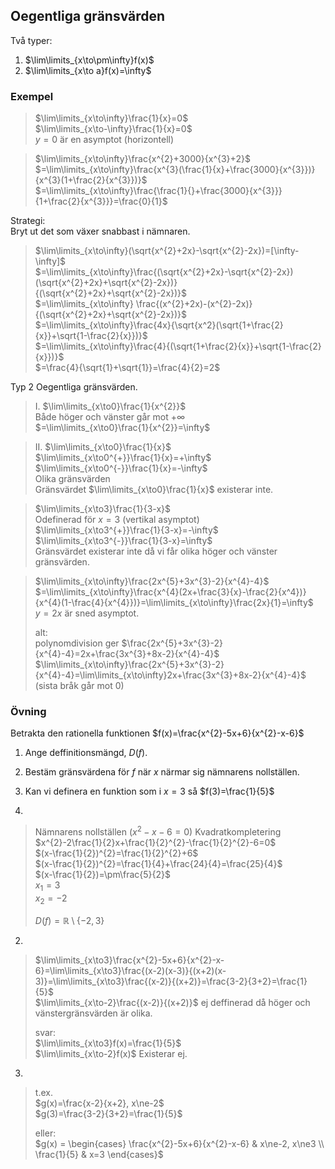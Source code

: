 ## Oegentliga gränsvärden

Två typer:
1. $\lim\limits_{x\to\pm\infty}f(x)$  
2. $\lim\limits_{x\to a}f(x)=\infty$  

### Exempel
> $\lim\limits_{x\to\infty}\frac{1}{x}=0$  
> $\lim\limits_{x\to-\infty}\frac{1}{x}=0$  
> $y=0$ är en asymptot (horizontell)  


> $\lim\limits_{x\to\infty}\frac{x^{2}+3000}{x^{3}+2}$  
> $=\lim\limits_{x\to\infty}\frac{x^{3}(\frac{1}{x}+\frac{3000}{x^{3}})}{x^{3}(1+\frac{2}{x^{3}})}$  
> $=\lim\limits_{x\to\infty}\frac{\frac{1}{}+\frac{3000}{x^{3}}}{1+\frac{2}{x^{3}}}=\frac{0}{1}$


Strategi:  
Bryt ut det som växer snabbast i nämnaren.

> $\lim\limits_{x\to\infty}(\sqrt{x^{2}+2x}-\sqrt{x^{2}-2x})=[\infty-\infty]$  
> $=\lim\limits_{x\to\infty}\frac{(\sqrt{x^{2}+2x}-\sqrt{x^{2}-2x})(\sqrt{x^{2}+2x}+\sqrt{x^{2}-2x})}{(\sqrt{x^{2}+2x}+\sqrt{x^{2}-2x})}$  
> $=\lim\limits_{x\to\infty} \frac{(x^{2}+2x)-(x^{2}-2x)}{(\sqrt{x^{2}+2x}+\sqrt{x^{2}-2x})}$  
> $=\lim\limits_{x\to\infty}\frac{4x}{\sqrt{x^2}(\sqrt{1+\frac{2}{x}}+\sqrt{1-\frac{2}{x}})}$  
> $=\lim\limits_{x\to\infty}\frac{4}{(\sqrt{1+\frac{2}{x}}+\sqrt{1-\frac{2}{x}})}$  
> $=\frac{4}{\sqrt{1}+\sqrt{1}}=\frac{4}{2}=2$  


Typ 2 Oegentliga gränsvärden.
> I. $\lim\limits_{x\to0}\frac{1}{x^{2}}$  
> Både höger och vänster går mot $+\infty$  
> $=\lim\limits_{x\to0}\frac{1}{x^{2}}=\infty$


> II. $\lim\limits_{x\to0}\frac{1}{x}$  
> $\lim\limits_{x\to0^{+}}\frac{1}{x}=+\infty$  
> $\lim\limits_{x\to0^{-}}\frac{1}{x}=-\infty$  
> Olika gränsvärden  
> Gränsvärdet $\lim\limits_{x\to0}\frac{1}{x}$ existerar inte.  


> $\lim\limits_{x\to3}\frac{1}{3-x}$  
> Odefinerad för $x=3$ (vertikal asymptot)  
> $\lim\limits_{x\to3^{+}}\frac{1}{3-x}=-\infty$  
> $\lim\limits_{x\to3^{-}}\frac{1}{3-x}=\infty$  
> Gränsvärdet existerar inte då vi får olika höger och vänster gränsvärden.


> $\lim\limits_{x\to\infty}\frac{2x^{5}+3x^{3}-2}{x^{4}-4}$  
> $=\lim\limits_{x\to\infty}\frac{x^{4}(2x+\frac{3}{x}-\frac{2}{x^4})}{x^{4}(1-\frac{4}{x^{4}})}=\lim\limits_{x\to\infty}\frac{2x}{1}=\infty$  
> $y=2x$ är sned asymptot.
>   
> alt:  
> polynomdivision ger
> $\frac{2x^{5}+3x^{3}-2}{x^{4}-4}=2x+\frac{3x^{3}+8x-2}{x^{4}-4}$  
> $\lim\limits_{x\to\infty}\frac{2x^{5}+3x^{3}-2}{x^{4}-4}=\lim\limits_{x\to\infty}2x+\frac{3x^{3}+8x-2}{x^{4}-4}$ (sista bråk går mot 0)  


### Övning

Betrakta den rationella funktionen $f(x)=\frac{x^{2}-5x+6}{x^{2}-x-6}$  
1. Ange deffinitionsmängd, $D(f)$.  
2. Bestäm gränsvärdena för $f$ när $x$ närmar sig nämnarens nollställen.  
3. Kan vi definera en funktion som i $x=3$ så $f(3)=\frac{1}{5}$

1.   
> Nämnarens nollställen ($x^{2}-x-6=0$)
> Kvadratkompletering  
> $x^{2}-2\frac{1}{2}x+\frac{1}{2}^{2}-\frac{1}{2}^{2}-6=0$  
> $(x-\frac{1}{2})^{2}=\frac{1}{2}^{2}+6$  
> $(x-\frac{1}{2})^{2}=\frac{1}{4}+\frac{24}{4}=\frac{25}{4}$  
> $(x-\frac{1}{2})=\pm\frac{5}{2}$  
> $x_{1}=3$  
> $x_{2}=-2$  
>   
> $D(f)=\mathbb{R}\setminus\{-2,3\}$  

2.  
> $\lim\limits_{x\to3}\frac{x^{2}-5x+6}{x^{2}-x-6}=\lim\limits_{x\to3}\frac{(x-2)(x-3)}{(x+2)(x-3)}=\lim\limits_{x\to3}\frac{(x-2)}{(x+2)}=\frac{3-2}{3+2}=\frac{1}{5}$  
> $\lim\limits_{x\to-2}\frac{(x-2)}{(x+2)}$ ej deffinerad då höger och vänstergränsvärden är olika.  
>   
> svar:  
> $\lim\limits_{x\to3}f(x)=\frac{1}{5}$  
> $\lim\limits_{x\to-2}f(x)$ Existerar ej.

3.   
> t.ex.  
> $g(x)=\frac{x-2}{x+2}, x\ne-2$  
> $g(3)=\frac{3-2}{3+2}=\frac{1}{5}$  
>   
> eller:  
> $g(x) = \begin{cases}  \frac{x^{2}-5x+6}{x^{2}-x-6}  & x\ne-2, x\ne3 \\  \frac{1}{5} & x=3 \end{cases}$   

